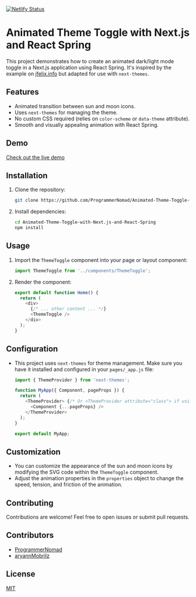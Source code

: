 [![Netlify Status](https://api.netlify.com/api/v1/badges/06c49714-16e9-4eab-80d4-77fe58638901/deploy-status)](https://app.netlify.com/sites/chic-torrone-c1fd6a/deploys)

# Animated Theme Toggle with Next.js and React Spring

This project demonstrates how to create an animated dark/light mode toggle in a Next.js application using React Spring. It's inspired by the example on [jfelix.info](https://jfelix.info/blog/using-react-spring-to-animate-svg-icons-dark-mode-toggle) but adapted for use with `next-themes`.

## Features

* Animated transition between sun and moon icons.
* Uses `next-themes` for managing the theme.
* No custom CSS required (relies on `color-scheme` or `data-theme` attribute).
* Smooth and visually appealing animation with React Spring.

## Demo

[Check out the live demo](https://animated-theme-toggle.netlify.app)

## Installation

1. Clone the repository:

    ```bash
    git clone https://github.com/ProgrammerNomad/Animated-Theme-Toggle-with-Next.js-and-React-Spring.git
    ```

2. Install dependencies:

    ```bash
    cd Animated-Theme-Toggle-with-Next.js-and-React-Spring
    npm install
    ```

## Usage

1. Import the `ThemeToggle` component into your page or layout component:

    ```javascript
    import ThemeToggle from '../components/ThemeToggle';
    ```

2. Render the component:

    ```javascript
    export default function Home() {
      return (
        <div>
          {/* ... other content ... */}
          <ThemeToggle />
        </div>
      );
    }
    ```

## Configuration

* This project uses `next-themes` for theme management. Make sure you have it installed and configured in your `pages/_app.js` file:

    ```javascript
    import { ThemeProvider } from 'next-themes';

    function MyApp({ Component, pageProps }) {
      return (
        <ThemeProvider> {/* Or <ThemeProvider attribute="class"> if using data-theme attribute */}
          <Component {...pageProps} />
        </ThemeProvider>
      );
    }

    export default MyApp;
    ```

## Customization

* You can customize the appearance of the sun and moon icons by modifying the SVG code within the `ThemeToggle` component.
* Adjust the animation properties in the `properties` object to change the speed, tension, and friction of the animation.

## Contributing

Contributions are welcome! Feel free to open issues or submit pull requests.

## Contributors

* [ProgrammerNomad](https://github.com/ProgrammerNomad)
* [aryannMobrilz](https://github.com/aryannMobrilz)

## License

[MIT](https://choosealicense.com/licenses/mit/)